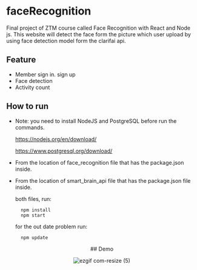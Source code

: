 # faceRecognition
Final project of ZTM course called Face Recognition with React and Node js. This website will detect the face form the picture which user upload by using face detection model form the clarifai api. 

## Feature

- Member sign in. sign up
- Face detection
- Activity count

## How to run
- Note: you need to install NodeJS and PostgreSQL before run the commands.
 
    https://nodejs.org/en/download/
    
    https://www.postgresql.org/download/

- From the location of face_recognition file that has the package.json inside.
- From the location of smart_brain_api file that has the package.json file inside.
    
    both files, run:
                                                        
        npm install
        npm start
    for the out date problem run:
        
        npm update
        
<div align="center">
## Demo

![ezgif com-resize (5)](https://user-images.githubusercontent.com/80881226/224990595-0ff2c4f7-7ea1-4197-be8d-b176c1c534f5.gif)
</div>
